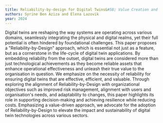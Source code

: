 ```yaml
---
title: Reliability-by-design for Digital Twins&#58; Value Creation and Trust Throughout the Lifecycle
authors: Syrine Ben Aziza and Elena Lazovik
year: 2024
---
```

Digital twins are reshaping the way systems are operating across various domains, seamlessly integrating the physical and digital realms, yet their full potential is often hindered by foundational challenges. This paper proposes a "Reliability-by-Design" approach, which is essential not just as a feature, but as a cornerstone in the life-cycle of digital twin applications. By embedding reliability from the outset, digital twins are considered more than just technological achievements as they become reliable assets that enhance operational effectiveness and unleash their true value to the organisation in question. We emphasize on the necessity of reliability for ensuring digital twins that are effective, efficient, and valuable. Through exploring the alignment of Reliability-by-Design with organizational objectives such as improved risk management, alignment with users and organisation's needs, and adaptability to changes, this paper highlights its role in supporting decision-making and achieving resilience while reducing costs. Emphasizing a value-driven approach, we advocate for the adoption of Reliability-by-Design to elevate the impact and sustainability of digital twin technologies across various sectors.